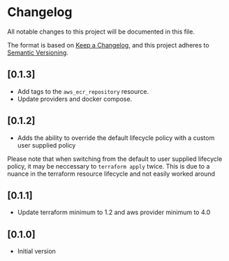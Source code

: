 # Changelog

All notable changes to this project will be documented in this file.

The format is based on [Keep a Changelog](https://keepachangelog.com/en/1.0.0/),
and this project adheres to [Semantic Versioning](https://semver.org/spec/v2.0.0.html).

## [0.1.3]
* Add tags to the `aws_ecr_repository` resource.
* Update providers and docker compose.

## [0.1.2]
* Adds the ability to override the default lifecycle policy with a custom user supplied policy

Please note that when switching from the default to user supplied lifecycle policy, it may be neccessary to `terraform apply` twice.  This is due to a nuance in the terraform resource lifecycle and not easily worked around

## [0.1.1]
* Update terraform minimum to 1.2 and aws provider minimum to 4.0

## [0.1.0]
* Initial version
